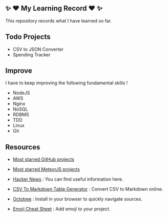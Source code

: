 ## :sparkles: :heart: My Learning Record :heart: :sparkles:

This repository records what I have learned so far.

## Todo Projects

* CSV to JSON Converter
* Spending Tracker

## Improve

I have to keep improving the following fundamental skills !

* NodeJS
* AWS
* Nginx
* NoSQL
* RDBMS
* TDD
* Linux
* Git

## Resources

* [Most starred GitHub projects](https://github.com/search?q=stars:%3E1&s=stars&type=Repositories)

* [Most starred MeteorJS projects](https://github.com/search?o=desc&q=meteor&ref=searchresults&s=stars&type=Repositories&utf8=%E2%9C%93)

* [Hacker News](https://news.ycombinator.com/) : You can find useful information here.

* [CSV To Markdown Table Generator](https://donatstudios.com/CsvToMarkdownTable) : Convert CSV to Markdown online.

* [Octotree](https://github.com/buunguyen/octotree) : Install in your browser to quickly navigate sources.

* [Emoji Cheat Sheet](http://www.emoji-cheat-sheet.com/) : Add emoji to your project.
